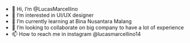 - 👋 Hi, I’m @LucasMarcellino
- 👀 I’m interested in UI/UX designer
- 🌱 I’m currently learning at Bina Nusantara Malang
- 💞️ I’m looking to collaborate on big company to have a lot of experience
- 📫 How to reach me in instagram @lucasmarcellino14

<!---
LucasMarcellino/LucasMarcellino is a ✨ special ✨ repository because its `README.md` (this file) appears on your GitHub profile.
You can click the Preview link to take a look at your changes.
--->
